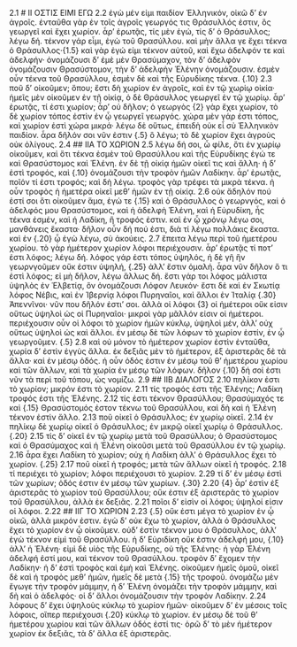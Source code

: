 2.1 # II ΟΣΤΙΣ ΕΙΜΙ ΕΓΩ
2.2 ἐγὼ μέν εἰμι παιδίον Ἑλληνικόν, οἰκῶ δ’ ἐν ἀγροῖς. ἐνταῦθα γὰρ ἐν τοῖς ἀγροῖς γεωργός τις Θράσυλλός ἐστιν, ὃς γεωργεῖ καὶ ἔχει χωρίον. ἆρ’ ἐρωτᾷς, τίς μὲν ἐγώ, τίς δ’ ὁ Θράσυλλος; λέγω δή. τέκνον γάρ εἶμι, ἐγὼ τοῦ Θρασύλλου. καὶ μὴν ἄλλα γε ἔχει τέκνα ὁ Θράσυλλος·{1.5} καὶ γὰρ ἐγώ εἰμι τέκνον αὐτοῦ, καὶ ἔχω ἀδελφόν τε καὶ ἀδελφήν· ὀνομάζουσι δ’ ἐμὲ μὲν Θρασύμαχον, τὸν δ’ ἀδελφὸν ὀνομάζουσιν Θρασύστομον, τὴν δ’ ἀδελφὴν Ἑλένην ὀνομάζουσιν. ἐσμὲν οὖν τέκνα τοῦ Θρασύλλου, ἐσμὲν δὲ καὶ τῆς Εὐρυδίκης τέκνα. {.10}
2.3 ποῦ δ’ οἰκοῦμεν; ὅπου; ἔστι δὴ χωρίον ἐν ἀγροῖς, καὶ ἐν τῷ χωρίῳ οἰκία· ἡμεῖς μὲν οἰκοῦμεν ἐν τῇ οἰκίᾳ, ὁ δὲ Θράσυλλος γεωργεῖ ἐν τῷ χωρίῳ. ἆρ’ ἐρωτᾷς, τί ἐστι χωρίον; ἆρ’ οὐ δῆλον; ὁ γεωργὸς {2} γὰρ ἔχει χωρίον, τὸ δὲ χωρίον τόπος ἐστὶν ἐν ᾧ γεωργεῖ γεωργός. χώρα μὲν γάρ ἐστι τόπος, καὶ χωρίον ἐστὶ χώρα μικρά· λέγω δὲ οὕτως, ἐπειδὴ οὐκ εἶ σὺ Ἑλληνικὸν παιδίον. ἆρα δῆλόν σοι νῦν ἐστιν {.5} ὃ λέγω; τὸ δὲ χωρίον ἔχει ἀγροὺς οὐκ ὀλίγους.
2.4 ## IIΑ ΤΟ ΧΩΡΙΟΝ
2.5 λέγω δή σοι, ὦ φίλε, ὅτι ἐν χωρίῳ οἰκοῦμεν, καὶ ὅτι τέκνα ἐσμὲν τοῦ Θρασύλλου καὶ τῆς Εὐρυδίκης ἐγώ τε καὶ Θρασύστομος καὶ Ἑλένη. ἐν δὲ τῇ οἰκίᾳ ἡμῶν οἰκεῖ τις καὶ ἄλλη· ἡ δ’ ἐστὶ τροφός, καὶ {.10} ὀνομάζουσι τὴν τροφὸν ἡμῶν Λαδίκην. ἆρ’ ἐρωτᾷς, ποῖόν τί ἐστι τροφός; καὶ δὴ λέγω. τροφὸς γὰρ τρέφει τὰ μικρὰ τέκνα. ἡ οὖν τροφὸς ἡ ἡμετέρα οἰκεῖ μεθ’ ἡμῶν ἐν τῇ οἰκίᾳ.
2.6 οὐκ ἄδηλόν πού ἐστί σοι ὅτι οἰκοῦμεν ἅμα, ἐγώ τε {.15} καὶ ὁ Θράσυλλος ὁ γεωρνγός, καὶ ὁ ἀδελφός μου Θρασύστομος, καὶ ἡ ἀδελφὴ Ἑλένη, καὶ ἡ Εὐρυδίκη, ἧς τέκνα ἐσμέν, καὶ ἡ Λαδίκη, ἣ τροφός ἐστιν. καὶ ἐν ᾧ χρόνῳ λέγω σοι, μανθάνεις ἕκαστα· δῆλον οὖν δή πού ἐστι, διὰ τί λέγω πολλάκις ἕκαστα. καὶ ἐν {.20} ᾧ ἐγὼ λέγω, σὺ ἀκούεις.
2.7 ἔπειτα λέγω περὶ τοῦ ἡμετέρου χωρίου. τὸ γὰρ ἡμέτερον χωρίον λόφοι περιέχουσιν. ἆρ’ ἐρωτᾷς τί ποτ’ ἐστι λόφος; λέγω δή. λόφος γάρ ἐστι τόπος ὑψηλός, ἡ δὲ γῆ ἣν γεωρνγοῦμεν οὔκ ἐστιν ὑψηλή, {.25} ἀλλ’ ἔστιν ὁμαλή. ἆρα νῦν δῆλον ὅ τι ἐστὶ λόφος; εἰ μὴ δῆλον, λέγω ἄλλως δή. ἔστι γάρ τοι λόφος μάλιστα ὑψηλὸς ἐν Ἑλβετίᾳ, ὃν ὀνομάζουσι Λόφον Λευκόν· ἔστι δὲ καὶ ἐν Σκωτίᾳ λόφος Νέβις, καὶ ἐν Ἱβερνίᾳ λόφοι Πυρηναῖοι, καὶ ἄλλοι ἐν Ἰταλίᾳ {.30} Ἀπεννῖνοι· νῦν που δῆλόν ἐστι’ σοι. ἀλλὰ οἱ λόφοι {3} οἱ ἡμέτεροι οὔκ εἰσιν οὕτως ὑψηλοὶ ὡς οἱ Πυρηναῖοι· μικροὶ γὰρ μᾶλλόν εἰσιν οἱ ἡμέτεροι. περιέχουσιν οὖν οἱ λόφοι τὸ χωρίον ἡμῶν κύκλῳ, ὑψηλοὶ μέν, ἀλλ’ οὐχ οὕτως ὑψηλοὶ ὡς καὶ ἄλλοι. ἐν μέσῳ δὲ τῶν λόφων τὸ χωρίον ἐστίν, ἐν ᾧ γεωργοῦμεν. {.5}
2.8 καὶ οὐ μόνον τὸ ἡμέτερον χωρίον ἐστὶν ἐνταῦθα, χωρία δ’ ἐστὶν ἐγγὺς ἄλλα. ἐκ δεξιᾶς μὲν τὸ ἡμέτερον, ἐξ ἀριστερᾶς δὲ τὰ ἄλλα· καὶ ἐν μέσῳ ὁδός. ἡ οὖν ὁδός ἐστιν ἐν μέσῳ τοῦ θ’ ἡμετέρου χωρίου καὶ τῶν ἄλλων, καὶ τὰ χωρία ἐν μέσῳ τῶν λόφων. δῆλον {.10} δή σοί ἐστι νῦν τὰ περὶ τοῦ τόπου, ὡς νομίζω.
2.9 ## IIΒ ΔΙΑΛΟΓΟΣ
2.10 πηλίκον ἐστι τὸ χωρίον; μικρόν ἐστι τὸ χωρίον.
2.11 τίς τροφός ἐστι τῆς Ἑλένης; Λαδίκη τροφός ἐστι τῆς Ἑλένης.
2.12 τίς ἐστι τέκνον Θρασύλλου; Θρασύμαχός τε καὶ {.15} Θρασύστομός ἐστον τέκνω τοῦ Θρασύλλου, καὶ δὴ καὶ ἡ Ἑλένη τέκνον ἐστὶν ἄλλο.
2.13 ποῦ οἰκεῖ ὁ Θράσυλλος; ἐν χωρίῳ οἰκεῖ.
2.14 ἐν πηλίκῳ δὲ χωρίῳ οἰκεῖ ὁ Θράσυλλος; ἐν μικρῷ οἰκεῖ χωρίῳ ὁ Θράσυλλος. {.20}
2.15 τίς δ’ οἰκεῖ ἐν τῷ χωρίῳ μετὰ τοῦ Θρασύλλου; ὁ Θρασύστομος καὶ ὁ Θρασύμαχος καὶ ἡ Ἑλένη οἰκοῦσι μετὰ τοῦ Θρασύλλου ἐν τῷ χωρίῳ.
2.16 ἆρα ἔχει Λαδίκη τὸ χωρίον; οὐχ ἡ Λαδίκη ἀλλ’ ὁ Θράσυλλος ἔχει τὸ χωρίον. {.25}
2.17 ποῦ οἰκεῖ ἡ τροφός; μετὰ τῶν ἄλλων οἰκεῖ ἡ τροφός.
2.18 τί περιέχει τὸ χωρίον; λόφοι περιέχουσι τὸ χωρίον.
2.29 τί δ’ ἐν μέσῳ ἐστὶ τῶν χωρίων; ὁδός ἐστιν ἐν μέσῳ τῶν χωρίων. {.30}
2.20 {4} ἆρ’ ἐστὶν ἐξ ἀριστερᾶς τὸ χωρίον τοῦ Θρασύλλου; οὔκ ἐστιν ἐξ ἀριστερᾶς τὸ χωρίον τοῦ Θρασύλλου, ἀλλὰ ἐκ δεξιᾶς.
2.21 ποῖοι δ’ εἰσὶν οἱ λόφοι; ὑψηλοί εἰσιν οἱ λόφοι.
2.22 ## IIΓ ΤΟ ΧΩΡΙΟΝ
2.23 {.5} οὔκ ἐστι μέγα τὸ χωρίον ἐν ᾧ οἰκῶ, ἀλλὰ μικρόν ἐστιν. ἐγὼ δ’ οὐκ ἔχω τὸ χωρίον, ἀλλὰ ὁ Θράσυλλος ἔχει τὸ χωρίον ἐν ᾧ οἰκοῦμεν. οὐδ’ ἐστὶν τέκνον μου ὁ Θράσυλλος, ἀλλ’ ἐγὼ τέκνον εἰμὶ τοῦ Θρασύλλου. ἡ δ’ Εὐριδίκη οὔκ ἐστιν ἀδελφή μου, {.10} ἀλλ’ ἡ Ἑλένη· εἰμὶ δὲ υἱὸς τῆς Εὐρυδίκης, οὐ τῆς Ἑλένης· ἡ γὰρ Ἑλένη ἀδελφή ἐστί μου, καὶ τέκνον τοῦ Θρασύλλου. τροφὸν δ’ ἔχομεν τὴν Λαδίκην· ἡ δ’ ἐστὶ τροφὸς καὶ ἐμὴ καὶ Ἑλένης. οἰκοῦμεν ἡμεῖς ὁμοῦ, οἰκεῖ δὲ καὶ ἡ τροφὸς μεθ’ ἡμῶν, ἡμεῖς δὲ μετὰ {.15} τῆς τροφοῦ. ὀνομάζω μὲν ἔγωγε τὴν τροφὸν μάμμην, ἡ δ’ Ἑλένη ὀνομάζει τὴν τροφὸν μάμμην, καὶ δὴ καὶ ὁ ἀδελφός· οἱ δ’ ἄλλοι ὀνομάζουσιν τὴν τροφὸν Λαδίκην.
2.24 λόφους δ’ ἔχει ὑψηλοὺς κύκλῳ τὸ χωρίον ἡμῶν· οἰκοῦμεν δ’ ἐν μέσοις τοῖς λόφοις, οἵπερ περιέχουσι {.20} κύκλῳ τὸ χωρίον. ἐν μέσῳ δὲ τοῦ θ’ ἡμετέρου χωρίου καὶ τῶν ἄλλων ὁδός ἐστί τις· ὁρῶ δ’ τὸ μὲν ἡμέτερον χωρίον ἐκ δεξιᾶς, τὰ δ’ ἄλλα ἐξ ἀριστερᾶς.
